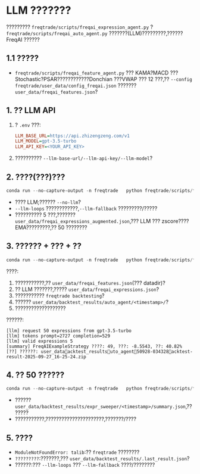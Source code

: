 # LLM ???????

????????? `freqtrade/scripts/freqai_expression_agent.py` ? `freqtrade/scripts/freqai_auto_agent.py` ???????(LLM)?????????,?????? FreqAI ??????

## 1.1 ?????

- `freqtrade/scripts/freqai_feature_agent.py` ??? KAMA?MACD ???Stochastic?PSAR????????????Donchian ???VWAP ??? 12 ???,?? `--config freqtrade/user_data/config_freqai.json` ??????? `user_data/freqai_features.json`?

## 1. ?? LLM API

1. ? `.env` ???:
   ```ini
   LLM_BASE_URL=https://api.zhizengzeng.com/v1
   LLM_MODEL=gpt-3.5-turbo
   LLM_API_KEY=<YOUR_API_KEY>
   ```
2. ?????????? `--llm-base-url/--llm-api-key/--llm-model`?

## 2. ????(???)???

```powershell
conda run --no-capture-output -n freqtrade   python freqtrade/scripts/freqai_expression_agent.py     --feature-file user_data/freqai_features.json     --output user_data/freqai_expressions.json     --timeframe 1h     --llm-count 10     --llm-loops 12
```

- ???? LLM;?????? `--no-llm`?
- `--llm-loops` ????????????,`--llm-fallback` ?????????/?????
- ?????????? 5 ???,??????? `user_data/freqai_expressions_augmented.json`,??? LLM ??? zscore????EMA?????????,?? 50 ????????

## 3. ?????? + ??? + ??

```powershell
conda run --no-capture-output -n freqtrade   python freqtrade/scripts/freqai_auto_agent.py     --config freqtrade/user_data/config_freqai.json     --timeframe 1h     --top-expressions 40     --expression-combo-top 5
```

????:
1. ???????????,?? `user_data/freqai_features.json`(??? datadir)?
2. ?? LLM ???????,????? `user_data/freqai_expressions.json`?
3. ??????????? `freqtrade backtesting`?
4. ?????? `user_data/backtest_results/auto_agent/<timestamp>/`?
5. ???????????????????

??????:
```
[llm] request 50 expressions from gpt-3.5-turbo
[llm] tokens prompt=2727 completion=529
[llm] valid expressions 5
[summary] FreqAIExampleStrategy ????: 49, ???: -8.5543, ??: 40.82%
[??] ??????: user_dataacktest_resultsuto_agent50928-034328acktest-result-2025-09-27_16-25-24.zip
```

## 4. ?? 50 ??????

```powershell
conda run --no-capture-output -n freqtrade   python freqtrade/scripts/freqai_expression_sweeper.py     --config freqtrade/user_data/config_freqai.json     --timeframe 1h     --expressions user_data/freqai_expressions_augmented.json     --limit 50
```

- ?????? `user_data/backtest_results/expr_sweeper/<timestamp>/summary.json`,???????
- ???????????,??????????????????????,???????/????

## 5. ????

- `ModuleNotFoundError: talib`:?? `freqtrade` ????????
- `?????????`:???????,??? `user_data/backtest_results/.last_result.json`?
- ??????:??? `--llm-loops` ??? `--llm-fallback` ????/????????
